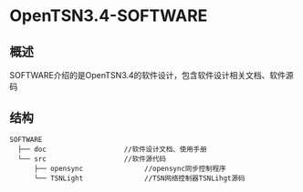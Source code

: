 # OpenTSN3.4-SOFTWARE

## 概述

SOFTWARE介绍的是OpenTSN3.4的软件设计，包含软件设计相关文档、软件源码
## 结构 
``` 
SOFTWARE  
  ├── doc                   //软件设计文档、使用手册  
  └── src                   //软件源代码   
	  ├── opensync               //opensync同步控制程序	    
	  └── TSNLight               //TSN网络控制器TSNLihgt源码   	
```

